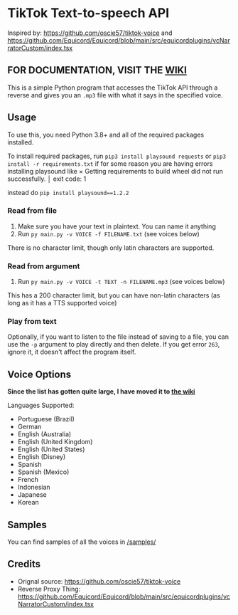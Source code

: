 # TikTok Text-to-speech API
Inspired by: https://github.com/oscie57/tiktok-voice and https://github.com/Equicord/Equicord/blob/main/src/equicordplugins/vcNarratorCustom/index.tsx

## FOR DOCUMENTATION, VISIT THE [WIKI](https://github.com/mizu/tiktok-tts/wiki)

This is a simple Python program that accesses the TikTok API through a reverse and gives you an `.mp3` file with what it says in the specified voice.

## Usage

To use this, you need Python 3.8+ and all of the required packages installed.

To install required packages, run `pip3 install playsound requests` or `pip3 install -r requirements.txt`
if for some reason you are having errors installing playsound like
× Getting requirements to build wheel did not run successfully.
│ exit code: 1

instead do `pip install playsound==1.2.2`

### Read from file
1. Make sure you have your text in plaintext. You can name it anything
2. Run `py main.py -v VOICE -f FILENAME.txt` (see voices below)

There is no character limit, though only latin characters are supported.

### Read from argument
1. Run `py main.py -v VOICE -t TEXT -n FILENAME.mp3` (see voices below)

This has a 200 character limit, but you can have non-latin characters (as long as it has a TTS supported voice)

### Play from text
Optionally, if you want to listen to the file instead of saving to a file, you can use the `-p` argument to play directly and then delete. If you get error `263`, ignore it, it doesn't affect the program itself.

## Voice Options

**Since the list has gotten quite large, I have moved it to [the wiki](https://github.com/oscie57/tiktok-voice/wiki/Voice-Codes)**

Languages Supported:
- Portuguese (Brazil)
- German
- English (Australia)
- English (United Kingdom)
- English (United States)
- English (Disney)
- Spanish
- Spanish (Mexico)
- French
- Indonesian
- Japanese
- Korean

## Samples

You can find samples of all the voices in [/samples/](https://github.com/mizu-048/tiktok-tts/blob/main/samples/)

## Credits
- Orignal source: https://github.com/oscie57/tiktok-voice
- Reverse Proxy Thing: https://github.com/Equicord/Equicord/blob/main/src/equicordplugins/vcNarratorCustom/index.tsx
